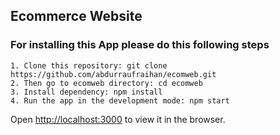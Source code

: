 ## Ecommerce Website

### For installing this App please do this following steps

`1. Clone this repository: git clone https://github.com/abdurraufraihan/ecomweb.git`<br />
`2. Then go to ecomweb directory: cd ecomweb`<br />
`3. Install dependency: npm install`<br />
`4. Run the app in the development mode: npm start`<br />

Open [http://localhost:3000](http://localhost:3000) to view it in the browser.<br />
